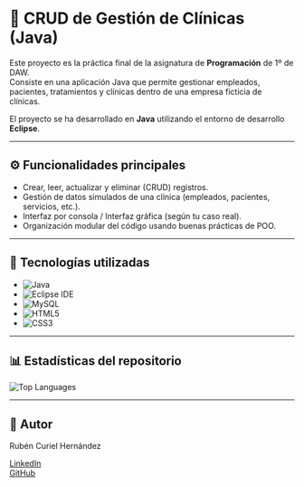 # 🏥 CRUD de Gestión de Clínicas (Java)

Este proyecto es la práctica final de la asignatura de **Programación** de 1º de DAW.  
Consiste en una aplicación Java que permite gestionar empleados, pacientes, tratamientos y clínicas dentro de una empresa ficticia de clínicas.

El proyecto se ha desarrollado en **Java** utilizando el entorno de desarrollo **Eclipse**.

---

## ⚙️ Funcionalidades principales

- Crear, leer, actualizar y eliminar (CRUD) registros.
- Gestión de datos simulados de una clínica (empleados, pacientes, servicios, etc.).
- Interfaz por consola / Interfaz gráfica (según tu caso real).
- Organización modular del código usando buenas prácticas de POO.

---

## 🚀 Tecnologías utilizadas

- ![Java](https://img.shields.io/badge/Java-ED8B00?style=for-the-badge&logo=java&logoColor=white)
- ![Eclipse IDE](https://img.shields.io/badge/Eclipse-2C2255?style=for-the-badge&logo=eclipse&logoColor=white)
- ![MySQL](https://img.shields.io/badge/MySQL-005C84?style=for-the-badge&logo=mysql&logoColor=white)
- ![HTML5](https://img.shields.io/badge/HTML5-E34F26?style=for-the-badge&logo=html5&logoColor=white)
- ![CSS3](https://img.shields.io/badge/CSS3-1572B6?style=for-the-badge&logo=css3&logoColor=white)

---

## 📊 Estadísticas del repositorio
![Top Languages](https://github-readme-stats.vercel.app/api/top-langs/?username=Ruben-Develop&layout=compact&theme=tokyonight&hide_border=true&token=TU_TOKEN)

---

## 👤 Autor

Rubén Curiel Hernández

[LinkedIn](https://www.linkedin.com/in/rubencurielhernandez/)  
[GitHub](https://github.com/Ruben-Develop)
